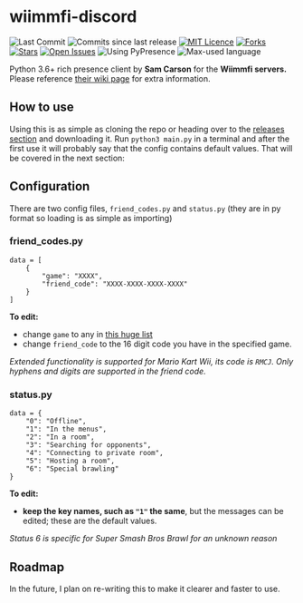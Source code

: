 
# wiimmfi-discord
 ![Last Commit](https://img.shields.io/github/last-commit/samcarsonx/wiimmfi-discord)
 ![Commits since last release](https://img.shields.io/github/commits-since/samcarsonx/wiimmfi-discord/latest)
 [![MIT Licence](https://img.shields.io/github/license/samcarsonx/wiimmfi-discord)](https://github.com/samcarsonx/wiimmfi-discord/blob/master/LICENSE)
 [![Forks](https://img.shields.io/github/forks/samcarsonx/wiimmfi-discord)](https://github.com/samcarsonx/wiimmfi-discord/fork)
 [![Stars](https://img.shields.io/github/stars/samcarsonx/wiimmfi-discord)](https://github.com/samcarsonx/wiimmfi-discord/stargazers)
 [![Open Issues](https://img.shields.io/github/issues/samcarsonx/wiimmfi-discord)](https://github.com/samcarsonx/wiimmfi-discord/issues)
 ![Using PyPresence](https://img.shields.io/badge/using-pypresence-00bb88.svg)
 ![Max-used language](https://img.shields.io/github/languages/top/samcarsonx/wiimmfi-discord)

Python 3.6+ rich presence client by **Sam Carson** for the **Wiimmfi servers.** Please reference [their wiki page](http://wiki.tockdom.com/wiki/Wiimmfi) for extra information.

## How to use
Using this is as simple as cloning the repo or heading over to the [releases section](https://github.com/samcarsonx/wiimmfi-discord/releases) and downloading it. Run `python3 main.py` in a terminal and after the first use it will probably say that the config contains default values. That will be covered in the next section:

## Configuration
There are two config files, `friend_codes.py` and `status.py` (they are in py format so loading is as simple as importing)
### friend_codes.py
```
data = [
    {
        "game": "XXXX",
        "friend_code": "XXXX-XXXX-XXXX-XXXX"
    }
]
```
**To edit:** 
* change `game` to any in [this huge list](https://wiimmfi.de/stat?m=25)
* change `friend_code` to the 16 digit code you have in the specified game.

*Extended functionality is supported for Mario Kart Wii, its code is `RMCJ`.*
*Only hyphens and digits are supported in the friend code.*

### status.py
```
data = {
    "0": "Offline",
    "1": "In the menus",
    "2": "In a room",
    "3": "Searching for opponents",
    "4": "Connecting to private room",
    "5": "Hosting a room",
    "6": "Special brawling"
}
```
**To edit:**
* **keep the key names, such as `"1"` the same**, but the messages can be edited; these are the default values.

*Status 6 is specific for Super Smash Bros Brawl for an unknown reason*

## Roadmap
In the future, I plan on re-writing this to make it clearer and faster to use.
